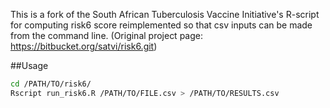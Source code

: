 This is a fork of the South African Tuberculosis Vaccine Initiative's R-script for computing risk6 score reimplemented so that csv inputs can be made from the command line. (Original project page: https://bitbucket.org/satvi/risk6.git)

##Usage

```bash
cd /PATH/TO/risk6/
Rscript run_risk6.R /PATH/TO/FILE.csv > /PATH/TO/RESULTS.csv
```
